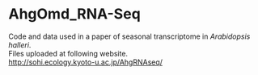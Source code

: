 # AhgOmd_RNA-Seq
Code and data used in a paper of seasonal transcriptome in <i>Arabidopsis halleri</i>. <br>
Files uploaded at following website.<br>
http://sohi.ecology.kyoto-u.ac.jp/AhgRNAseq/
